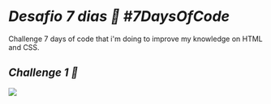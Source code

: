 # <strong> <em> Desafio 7 dias 📆 #7DaysOfCode </em> </strong>

Challenge 7 days of code that i'm doing to improve my knowledge on HTML and CSS.

## <strong> <em> Challenge 1 🚀 </em> </strong>

<img src = /desafio1.gif/> 


